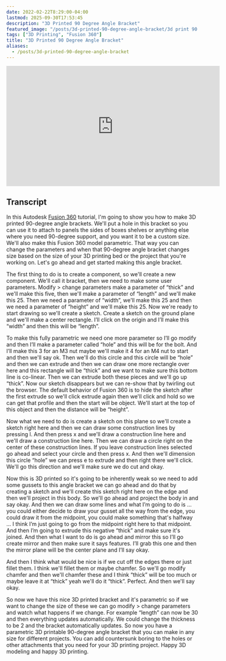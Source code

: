 ```yaml
---
date: 2022-02-22T8:29:00-04:00
lastmod: 2025-09-30T17:53:45
description: "3D Printed 90 Degree Angle Bracket"
featured_image: "/posts/3d-printed-90-degree-angle-bracket/3d print 90 degree bracket title.jpg"
tags: ["3D Printing", "Fusion 360"]
title: "3D Printed 90 Degree Angle Bracket"
aliases:
  - /posts/3d-printed-90-degree-angle-bracket
---
```


<div class="iframe-16-9-container">
<iframe class="youTubeIframe" width="560" height="315" src="https://www.youtube.com/embed/lAX7XAcrvL4?rel=0" title="YouTube video player" frameborder="0" allow="accelerometer; autoplay; clipboard-write; encrypted-media; gyroscope; picture-in-picture; web-share" referrerpolicy="strict-origin-when-cross-origin" allowfullscreen></iframe>
</div>

## Transcript

In this Autodesk [Fusion 360](../../3d-modeling/fusion-360/fusion-360.md) tutorial, I'm going to show you how to make 3D printed 90-degree angle brackets. We'll put a hole in this bracket so you can use it to attach to panels the sides of boxes shelves or anything else where you need 90-degree support, and you want it to be a custom size. We'll also make this Fusion 360 model parametric. That way you can change the parameters and when that 90-degree angle bracket changes size based on the size of your 3D printing bed or the project that you're working on. Let's go ahead and get started making this angle bracket.

The first thing to do is to create a component, so we'll create a new component. We'll call it bracket, then we need to make some user parameters. Modify > change parameters make a parameter of “thick” and we'll make this five, then we'll make a parameter of “length” and we'll make this 25. Then we need a parameter of “width”, we'll make this 25 and then we need a parameter of “height” and we'll make this 25. Now we're ready to start drawing so we'll create a sketch. Create a sketch on the ground plane and we'll make a center rectangle. I’ll click on the origin and I’ll make this “width” and then this will be “length”.

To make this fully parametric we need one more parameter so I’ll go modify and then I’ll make a parameter called “hole” and this will be for the bolt. And I’ll make this 3 for an M3 nut maybe we'll make it 4 for an M4 nut to start and then we'll say ok. Then we'll do this circle and this circle will be “hole” and then we can extrude and then we can draw one more rectangle over here and this rectangle will be “thick” and we want to make sure this bottom line is co-linear. Then we can extrude both these pieces and we'll go up “thick”. Now our sketch disappears but we can re-show that by twirling out the browser. The default behavior of Fusion 360 is to hide the sketch after the first extrude so we'll click extrude again then we'll click and hold so we can get that profile and then the start will be object. We'll start at the top of this object and then the distance will be “height”.

Now what we need to do is create a sketch on this plane so we'll create a sketch right here and then we can draw some construction lines by pressing l. And then press x and we'll draw a construction line here and we'll draw a construction line here. Then we can draw a circle right on the center of these construction lines. If you leave construction lines selected go ahead and select your circle and then press x. And then we'll dimension this circle “hole” we can press e to extrude and then right there we'll click. We'll go this direction and we'll make sure we do cut and okay.

Now this is 3D printed so it's going to be inherently weak so we need to add some gussets to this angle bracket we can go ahead and do that by creating a sketch and we'll create this sketch right here on the edge and then we'll project in this body. So we'll go ahead and project the body in and say okay. And then we can draw some lines and what I’m going to do is … you could either decide to draw your gusset all the way from the edge, you could draw it from the midpoint, you could make something that's halfway … I think I’m just going to go from the midpoint right here to that midpoint. And then I’m going to extrude this negative “thick” and make sure it's joined. And then what I want to do is go ahead and mirror this so I’ll go create mirror and then make sure it says features. I’ll grab this one and then the mirror plane will be the center plane and I’ll say okay.

And then I think what would be nice is if we cut off the edges there or just fillet them. I think we'll fillet them or maybe chamfer. So we'll go modify chamfer and then we'll chamfer these and I think “thick” will be too much or maybe leave it at “thick” yeah we'll do it “thick”. Perfect. And then we'll say okay.

So now we have this nice 3D printed bracket and it's parametric so if we want to change the size of these we can go modify > change parameters and watch what happens if we change. For example “length” can now be 30 and then everything updates automatically. We could change the thickness to be 2 and the bracket automatically updates. So now you have a parametric 3D printable 90-degree angle bracket that you can make in any size for different projects. You can add countersunk boring to the holes or other attachments that you need for your 3D printing project. Happy 3D modeling and happy 3D printing.
